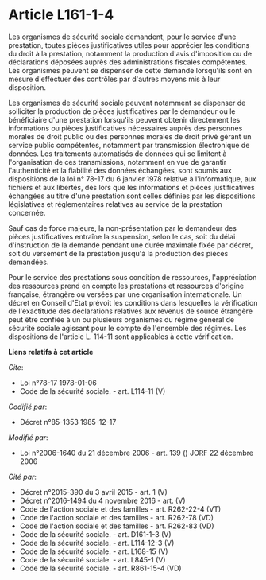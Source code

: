 # Article L161-1-4

Les organismes de sécurité sociale demandent, pour le service d'une prestation, toutes pièces justificatives utiles pour
apprécier les conditions du droit à la prestation, notamment la production d'avis d'imposition ou de déclarations déposées
auprès des administrations fiscales compétentes. Les organismes peuvent se dispenser de cette demande lorsqu'ils sont en
mesure d'effectuer des contrôles par d'autres moyens mis à leur disposition.

Les organismes de sécurité sociale peuvent notamment se dispenser de solliciter la production de pièces justificatives par le
demandeur ou le bénéficiaire d'une prestation lorsqu'ils peuvent obtenir directement les informations ou pièces
justificatives nécessaires auprès des personnes morales de droit public ou des personnes morales de droit privé gérant un
service public compétentes, notamment par transmission électronique de données. Les traitements automatisés de données qui se
limitent à l'organisation de ces transmissions, notamment en vue de garantir l'authenticité et la fiabilité des données
échangées, sont soumis aux dispositions de la loi n° 78-17 du 6 janvier 1978 relative à l'informatique, aux fichiers et aux
libertés, dès lors que les informations et pièces justificatives échangées au titre d'une prestation sont celles définies par
les dispositions législatives et réglementaires relatives au service de la prestation concernée.

Sauf cas de force majeure, la non-présentation par le demandeur des pièces justificatives entraîne la suspension, selon le
cas, soit du délai d'instruction de la demande pendant une durée maximale fixée par décret, soit du versement de la
prestation jusqu'à la production des pièces demandées.

Pour le service des prestations sous condition de ressources, l'appréciation des ressources prend en compte les prestations
et ressources d'origine française, étrangère ou versées par une organisation internationale. Un décret en Conseil d'Etat
prévoit les conditions dans lesquelles la vérification de l'exactitude des déclarations relatives aux revenus de source
étrangère peut être confiée à un ou plusieurs organismes du régime général de sécurité sociale agissant pour le compte de
l'ensemble des régimes. Les dispositions de l'article L. 114-11 sont applicables à cette vérification.

**Liens relatifs à cet article**

_Cite_:

  - Loi n°78-17 1978-01-06
  - Code de la sécurité sociale. - art. L114-11 (V)

_Codifié par_:

  - Décret n°85-1353 1985-12-17

_Modifié par_:

  - Loi n°2006-1640 du 21 décembre 2006 - art. 139 () JORF 22 décembre 2006

_Cité par_:

  - Décret n°2015-390 du 3 avril 2015 - art. 1 (V)
  - Décret n°2016-1494 du 4 novembre 2016 - art. (V)
  - Code de l'action sociale et des familles - art. R262-22-4 (VT)
  - Code de l'action sociale et des familles - art. R262-78 (VD)
  - Code de l'action sociale et des familles - art. R262-83 (VD)
  - Code de la sécurité sociale. - art. D161-1-3 (V)
  - Code de la sécurité sociale. - art. L114-12-3 (V)
  - Code de la sécurité sociale. - art. L168-15 (V)
  - Code de la sécurité sociale. - art. L845-1 (V)
  - Code de la sécurité sociale. - art. R861-15-4 (VD)
